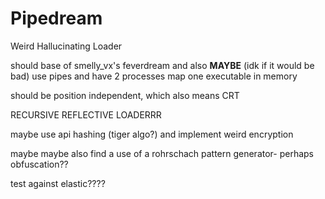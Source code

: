 # Pipedream
Weird Hallucinating Loader

should base of smelly_vx's feverdream and also **MAYBE** (idk if it would be bad) use pipes and have 2 processes map one executable in memory

should be position independent, which also means CRT

RECURSIVE REFLECTIVE LOADERRR

maybe use api hashing (tiger algo?) and implement weird encryption

maybe maybe also find a use of a rohrschach pattern generator- perhaps obfuscation??

test against elastic????
